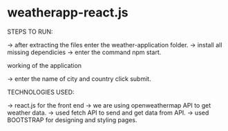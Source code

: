 # weatherapp-react.js

STEPS TO RUN:

-> after extracting the files enter the weather-application folder.
-> install all missing dependicies
-> enter the command npm start.


working of the application

-> enter the name of city and country click submit.

TECHNOLOGIES USED:

-> react.js for the front end
-> we are using openweathermap API to get weather data.
-> used fetch API to send and get data from API.
-> used BOOTSTRAP for designing and styling pages.
